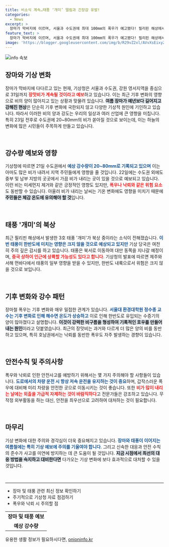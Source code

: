 ```yaml
---
title: 비소식 계속…태풍 ‘개미’ 떨림과 긴장감 유발!
categories:
  - News
excerpt: >
  장마가 막바지에 이르며, 서울과 수도권에 최대 100mm의 폭우가 예고됐다! 필리핀 해상에서는 태풍 ‘개미’가 북상 중으로, 한반도에 미칠 영향은 변동성이 클 전망이다. 기상청의 최신 정보가 궁금하다면 클릭하세요!
feature_text: >
  장마가 막바지에 이르며, 서울과 수도권에 최대 100mm의 폭우가 예고됐다! 필리핀 해상에서는 태풍 ‘개미’가 북상 중으로, 한반도에 미칠 영향은 변동성이 클 전망이다. 기상청의 최신 정보가 궁금하다면 클릭하세요!
image: 'https://blogger.googleusercontent.com/img/b/R29vZ2xl/AVvXsEixyZcFfHzMRdzZMjFBmAUKJYCLCGyLL1o632UiGVXcaFdKo_bkvkuCioo0uUKlGfBVcT3P84aROyZIXSBEx3Aw5nCQ3pTgDom1WDC4m8eifvWiAmWEEVb4x6G_l8C0QH225ldMjyaFvpxGEBGNO37VmDTDMHGhJPq73UglMfDca1-0aw/s1600/blogspot.png'
---
```


<p><img src="https://blogger.googleusercontent.com/img/b/R29vZ2xl/AVvXsEixyZcFfHzMRdzZMjFBmAUKJYCLCGyLL1o632UiGVXcaFdKo_bkvkuCioo0uUKlGfBVcT3P84aROyZIXSBEx3Aw5nCQ3pTgDom1WDC4m8eifvWiAmWEEVb4x6G_l8C0QH225ldMjyaFvpxGEBGNO37VmDTDMHGhJPq73UglMfDca1-0aw/s1600/blogspot.png" alt="info 속보" /></p>

<h2 data-ke-size="size26">장마와 기상 변화</h2>

<p data-ke-size="size16">장마가 막바지에 다다르고 있는 현재, 기상청은 서울과 수도권, 강원 영서지역을 중심으로 31일까지 <b><span style="color: #ee2323;">장맛비가 계속될 것이라고 예보</span></b>하고 있습니다. 이는 최근 기후 변화의 영향으로 비의 양이 많아지고 있는 상황과 맞물려 있습니다. <b><span style="background-color: #21538527;">여름 장마가 예년보다 길어지고 강해진 현상</span></b>은 단순히 기후 변화에 국한되지 않고 다양한 기상적 원인에 기인하고 있습니다. 따라서 이러한 비의 양과 강도는 우리의 일상과 여러 산업에 큰 영향을 미칩니다. 특히 23일 전후로 수도권에 20~80mm의 비가 쏟아질 것으로 보이는데, 이는 하늘의 변화에 많은 시민들이 주목하게 만들고 있습니다. </p>

<p data-ke-size="size16">&nbsp;</p>

<h2 data-ke-size="size26">강수량 예보와 영향</h2>

<p data-ke-size="size16">기상청에 따르면 21일 수도권에서 <b><span style="color: #1a5490;">예상 강수량이 20~80mm로 기록되고 있으며</span></b> 이는 아마도 많은 비가 내려서 지역 주민들에게 영향을 줄 것입니다. 22일에는 수도권 외에도 중부 및 남부 지방의 곳곳에서 가끔 비가 내리는 곳이 있을 것으로 예보되고 있습니다. 이런 비는 미세먼지 제거와 같은 긍정적인 영향도 있지만, <b><span style="color: #ee2323;">폭우나 낙뢰와 같은 위험 요소</span></b>도 동반할 수 있습니다. 아울러 비가 내리는 날씨는 기온 변화에도 영향을 미치기 때문에 <b><span style="background-color: #21538527;">주민들은 체감 온도에 유의해야 할 것</span></b>입니다.</p>

<p data-ke-size="size16">&nbsp;</p>

<h2 data-ke-size="size26">태풍 '개미'의 북상</h2>

<p data-ke-size="size16">최근 필리핀 해상에서 발생한 3호 태풍 '개미'가 북상 중이라는 소식이 전해졌습니다. <b><span style="color: #1a5490;">이번 태풍이 한반도에 미치는 영향은 크지 않을 것으로 예상되고 있지만</span></b> 기상 당국은 여전히 주의 깊은 감시를 하고 있습니다. 태풍은 북서로 이동하여 대만 동쪽을 지나갈 예정이며, <b><span style="color: #ee2323;">중국 상하이 인근에 상륙할 가능성도 있다고 합니다</span></b>. 기상청의 발표에 따르면 제주와 서해 먼바다에서 태풍의 일부 영향을 받을 수 있지만, 한반도 내륙으로서 위험은 크지 않을 것으로 보입니다.</p>

<p data-ke-size="size16">&nbsp;</p>

<h2 data-ke-size="size26">기후 변화와 강수 패턴</h2>

<p data-ke-size="size16">장마철 폭우는 기후 변화와 매우 밀접한 관계가 있습니다. <b><span style="color: #1a5490;">서울대 환경대학원 정수종 교수는 기후 변화로 인해 해수면 온도가 상승하고</span></b> 이로 인해 한반도로 유입되는 수증기의 양이 많아졌다고 설명합니다. <b><span style="background-color: #21538527;">이것이 강력한 비구름을 형성하여 기록적인 호우를 만들어내는 원인</span></b>이라고 덧붙였습니다. 최근의 장맛비는 과거와 다르게 더 많은 양의 비를 동반하고 있으며, 특히 호남권에서는 낙뢰를 동반한 폭우도 자주 발생하는 경향이 있습니다.</p>

<p data-ke-size="size16">&nbsp;</p>

<h2 data-ke-size="size26">안전수칙 및 주의사항</h2>

<p data-ke-size="size16">폭우와 낙뢰로 인한 안전사고를 예방하기 위해서는 몇 가지 주의해야 할 사항들이 있습니다. <b><span style="color: #1a5490;">도로에서의 차량 운전 시 항상 저속 운전을 유지하는 것이 중요</span></b>하며, 갑작스러운 폭우에 대비해 미리 차량을 안전한 곳으로 이동시키는 것이 좋습니다. 또한 <b><span style="color: #ee2323;">비가 많이 내리는 날에는 외출을 가급적 자제하는 것이 바람직하다</span></b>고 전문가들은 강조하고 있습니다. 무작정 외부활동을 하는 대신, 안전을 최우선으로 고려하여 대처하는 것이 필요합니다.</p>

<p data-ke-size="size16">&nbsp;</p> 

<h2 data-ke-size="size26">마무리</h2>

<p data-ke-size="size16">기상 변화에 대한 주의와 경각심이 더욱 중요해지고 있습니다. <b><span style="color: #1a5490;">장마와 태풍이 이어지는 여름철에는 특히 기상 예보에 주의를 기울여야 합니다</span></b>. 그리고 신속한 대응과 안전 수칙의 준수가 사고를 미연에 방지하는 데 큰 도움이 될 것입니다. <b><span style="background-color: #21538527;">지금 시점에서 최선의 대응 방법을 숙지하고 대비한다면</span></b> 다가오는 기상 변화에 보다 효과적으로 대처할 수 있을 것입니다.</p>

<p data-ke-size="size16">&nbsp;</p> 

<hr />

<ul>
  <li>장마 및 태풍 관련 최신 정보 확인하기</li>
  <li>주기적으로 기상청 자료 점검하기</li>
  <li>폭우와 낙뢰 시 주의할 점</li>
</ul>

<table style="width: 100%;">
  <tr>
    <td style="text-align: center; height: 17px;"><b>장마 및 태풍 예보</b></td>
  </tr>
  <tr>
    <td style="text-align: center; height: 17px;"><b>예상 강수량</b></td>
  </tr>
</table>

<p data-ke-size="size16"></p>
유용한 생활 정보가 필요하시다면, <a href="https://onioninfo.kr" rel="dofollow">onioninfo.kr</a>


